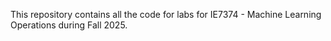 
This repository contains all the code for labs for IE7374 - Machine Learning Operations during Fall 2025.

